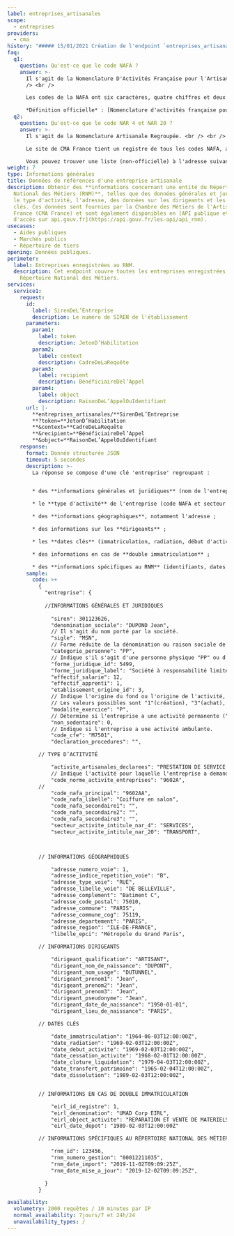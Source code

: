 ```yaml
---
label: entreprises_artisanales
scope:
  - entreprises
providers:
  - cma
history: "##### 15/01/2021 Création de l'endpoint `entreprises_artisanales`"
faq:
  q1:
    question: Qu'est-ce que le code NAFA ?
    answer: >-
      Il s'agit de la Nomenclature D'Activités Française pour l'Artisanat. <br
      /> <br />

      Les codes de la NAFA ont six caractères, quatre chiffres et deux lettres. Les cinq premiers caractères sont ceux de la NAF. La lettre située en sixième position permet de préciser le contenu des postes NAFA au sein d'une sous-classe NAF. <br /> <br /> **Ressources** <br /> <br />

      *Définition officielle* : [Nomenclature d'activités française pour l'artisanat / NAFA](https://www.insee.fr/fr/metadonnees/definition/c1580) <br /> *Registre de tous les codes NAFA, proposée par CMA France* : [Nomenclature d'Activités Française de l'Artisanat](http://nafa.apcma.fr/jlbweb/jlbWeb?html=NAFA/accueil) <br /> *Le ministère de l'économie, des finances et de la relance possède une page dédiée à l'adresse suivante* : [LA NOMENCLATURE D'ACTIVITÉS FRANÇAISE DE L'ARTISANAT](https://www.entreprises.gouv.fr/fr/commerce-et-artisanat/la-nomenclature-d-activites-francaise-de-l-artisanat)
  q2:
    question: Qu'est-ce que le code NAR 4 et NAR 20 ?
    answer: >-
      Il s'agit de la Nomemclature Artisanale Regroupée. <br /> <br />

      Le site de CMA France tient un registre de tous les codes NAFA, accompagné des codes NARs, à l'adresse suivante: [Nomenclature d'Activités Française de l'Artisanat](http://nafa.apcma.fr/jlbweb/jlbWeb?html=NAFA/accueil) <br /> <br />

      Vous pouvez trouver une liste (non-officielle) à l'adresse suivante: [liste-nar.pdf](https://entreprise.api.gouv.fr/assets/pdf/liste-nar.pdf)
weight: 7
type: Informations générales
title: Données de références d'une entreprise artisanale
description: Obtenir des **informations concernant une entité du Répertoire
  National des Métiers (RNM)**, telles que des données générales et juridiques,
  le type d'activité, l'adresse, des données sur les dirigeants et les dates
  clés. Ces données sont fournies par la Chambre des Métiers de l'Artisanat
  France (CMA France) et sont également disponibles en [API publique et libre
  d'accès sur api.gouv.fr](https://api.gouv.fr/les-api/api_rnm).
usecases:
  - Aides publiques
  - Marchés publics
  - Répertoire de tiers
opening: Données publiques.
perimeter:
  label: Entreprises enregistrées au RNM.
  description: Cet endpoint couvre toutes les entreprises enregistrées au
    Répertoire National des Métiers.
services:
  service1:
    request:
      id:
        label: SirenDeL’Entreprise
        description: Le numéro de SIREN de l'établissement
      parameters:
        param1:
          label: token
          description: JetonD’Habilitation
        param2:
          label: context
          description: CadreDeLaRequête
        param3:
          label: recipient
          description: BénéficiaireDel’Appel
        param4:
          label: object
          description: RaisonDeL’AppelOuIdentifiant
      url: |-
        **entreprises_artisanales/**SirenDeL’Entreprise
        **?token=**JetonD’Habilitation
        **&context=**CadreDeLaRequête
        **&recipient=**BénéficiaireDel’Appel
        **&object=**RaisonDeL’AppelOuIdentifiant
    response:
      format: Donnée structurée JSON
      timeout: 5 secondes
      description: >-
        La réponse se compose d'une clé 'entreprise' regroupant : 


        * des **informations générales et juridiques** (nom de l'entreprise, personne physique/morale, forme juridique, effectif, l'origine du fond de commerce, activité permanente/saisonnière, activité ambulante, code du centre de formalité des entreprises (CFE) ayant fait l'inscription et les déclarations, s'il y en a, relatives à un redressement judiciaire ou une liquidation.)

        * le **type d'activité** de l'entreprise (code NAFA et secteur d'activité (NAR)) ;

        * des **informations géographiques**, notamment l'adresse ; 

        * des informations sur les **dirigeants** ;

        * les **dates clés** (immatriculation, radiation, début d'activité ...)

        * des informations en cas de **double immatriculation** ; 

        * des **informations spécifiques au RNM** (identifiants, dates d'import et mise à jour) ;
      sample:
        code: >+
          {
            "entreprise": {
            
            //INFORMATIONS GÉNÉRALES ET JURIDIQUES
            
              "siren": 301123626,
              "denomination_sociale": "DUPOND Jean",
              // Il s'agit du nom porté par la société.
              "sigle": "MSN",
              // Forme réduite de la dénomination ou raison sociale de la personne morale ou de l'organisme public. Souvent les initiales.
              "categorie_personne": "PP",
              // Indique s'il s'agit d'une personne physique "PP" ou d'une personne morale "PM".
              "forme_juridique_id": 5499,
              "forme_juridique_label": "Société à responsabilité limitée (sans autre indication)",
              "effectif_salarie": 12,
              "effectif_apprenti": 1,
              "etablissement_origine_id": 3,
              // Indique l'origine du fond ou l'origine de l'activité, telle que déclarée par la personne morale ou physique au moment de la création de l'entreprise artisanale. Elle est donc tirée des formulaires P0 ou M0.
              // Les valeurs possibles sont "1"(création), "3"(achat), "4"(apport), "6"(prise en location gérance", "7"(partage), "8"(reprise), "F"(gérance-mandat).   
              "modalite_exercice": "P",
              // Détermine si l'entreprise a une activité permanente ("P") ou saisonnière ("S"). L'activité est dite saisonnière si chaque année, l'entreprise cesse totalement ses activités pendant plus de 3 mois consécutifs. La valeur "NR" est indiquée si l'information est non renseignée.
              "non_sedentaire": 0,
              // Indique si l'entreprise a une activité ambulante.
              "code_cfe": "M7501",
              "declaration_procedures": "",

          // TYPE D’ACTITVITÉ

              "activite_artisanales_declarees": "PRESTATION DE SERVICE COMMERCE",
              // Indique l'activité pour laquelle l'entreprise a demandé son inscription au répertoire des métiers. La valeur est reprise à l'identique de la liasse déclarative et est purement déclarative (variable E71 selon la norme d'échange).
              "code_norme_activite_entreprises": "9602A",
          //
              "code_nafa_principal": "9602AA",
              "code_nafa_libelle": "Coiffure en salon",
              "code_nafa_secondaire1": "",
              "code_nafa_secondaire2": "",
              "code_nafa_secondaire3": "",
              "secteur_activite_intitule_nar_4": "SERVICES",
              "secteur_activite_intitule_nar_20": "TRANSPORT",



          // INFORMATIONS GÉOGRAPHIQUES

              "adresse_numero_voie": 1,
              "adresse_indice_repetition_voie": "B",
              "adresse_type_voie": "RUE",
              "adresse_libelle_voie": "DE BELLEVILLE",
              "adresse_complement": "Batiment C",
              "adresse_code_postal": 75010,
              "adresse_commune": "PARIS",
              "adresse_commune_cog": 75119,
              "adresse_departement": "PARIS",
              "adresse_region": "ILE-DE-FRANCE",
              "libelle_epci": "Métropole du Grand Paris",

          // INFORMATIONS DIRIGEANTS

              "dirigeant_qualification": "ARTISANT",
              "dirigeant_nom_de_naissance": "DUPONT",
              "dirigeant_nom_usage": "DUTUNNEL",
              "dirigeant_prenom1": "Jean",
              "dirigeant_prenom2": "Jean",
              "dirigeant_prenom3": "Jean",
              "dirigeant_pseudonyme": "Jean",
              "dirigeant_date_de_naissance": "1950-01-01",
              "dirigeant_lieu_de_naissance": "PARIS",

          // DATES CLÉS

              "date_immatriculation": "1964-06-03T12:00:00Z",
              "date_radiation": "1969-02-03T12:00:00Z",
              "date_debut_activite": "1969-02-03T12:00:00Z",
              "date_cessation_activite": "1968-02-01T12:00:00Z",
              "date_cloture_liquidation": "1979-04-03T12:00:00Z",
              "date_transfert_patrimoine": "1965-02-04T12:00:00Z",
              "date_dissolution": "1989-02-03T12:00:00Z",


          // INFORMATIONS EN CAS DE DOUBLE IMMATRICULATION

              "eirl_id_registre": 1,
              "eirl_denomination": "UMAD Corp EIRL",
              "eirl_object_activite": "REPARATION ET VENTE DE MATERIELS INFORMATIQUES FORMATION AUDIT ET ASSISTANCE INFORMATIQUE",
              "eirl_date_depot": "1989-02-03T12:00:00Z"

          // INFORMATIONS SPÉCIFIQUES AU RÉPERTOIRE NATIONAL DES MÉTIERS

              "rnm_id": 123456,
              "rnm_numero_gestion": "00012211035",
              "rnm_date_import": "2019-11-02T09:09:25Z",
              "rnm_date_mise_a_jour": "2019-12-02T09:09:25Z",

            }
          }

availability:
  volumetry: 2000 requêtes / 10 minutes par IP
  normal_availability: 7jours/7 et 24h/24
  unavailability_types: /
---
```

